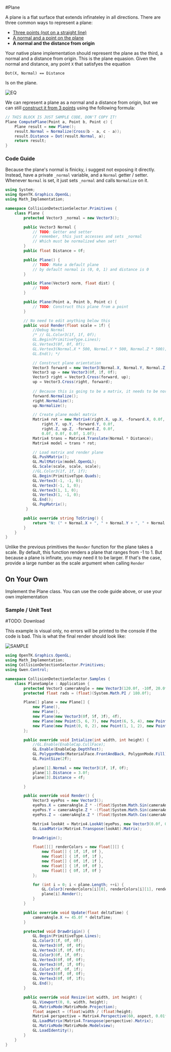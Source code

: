 #Plane

A plane is a flat surface that extends infinateley in all directions. There are three common ways to represent a plane:

* [Three points (not on a straight line)](https://www.khanacademy.org/math/geometry/tools-of-geometry/points-lines-planes/v/specifying-planes-in-three-dimensions)
* [A normal and a point on the plane](https://www.khanacademy.org/math/linear-algebra/vectors_and_spaces/dot_cross_products/v/defining-a-plane-in-r3-with-a-point-and-normal-vector)
* __A normal and the distance from origin__

Your native plane implementation should represent the plane as the third, a normal and a distance from origin. This is the plane equasion. Given the normal and distance, any point ```X``` that satisfyes the equation

```
Dot(X, Normal) == Distance
```

Is on the plane. 

![EQ](PlaneEquation.gif)

We can represent a plane as a normal and a distance from origin, but we can still [construct it from 3 points](http://www.maplesoft.com/support/help/maple/view.aspx?path=MathApps%2FEquationofaPlane3Points) using the following formula:

```cs
// THIS BLOCK IS JUST SAMPLE CODE, DON'T COPY IT!
Plane ComputePlane(Point a, Point b, Point c) {
    Plane result = new Plane();
    result.Normal = Normalize(Cross(b - a, c - a));
    result.Distance = Dot(result.Normal, a);
    return result;
}
```

### Code Guide

Because the plane's normal is finicky, i suggest not exposing it directly. Instead, have a private ```_normal``` variable, and a ```Normal``` getter / setter. Whenever ```Normal``` is set, it just sets ```_normal``` and calls ```Normalize``` on it.

```cs
using System;
using OpenTK.Graphics.OpenGL;
using Math_Implementation;

namespace CollisionDetectionSelector.Primitives {
    class Plane {
        protected Vector3 _normal = new Vector3();

        public Vector3 Normal {
            // TODO: Getter and setter
            // remember, this just accesses and sets _normal
            // Which must be normalized when set!
        }
        public float Distance = 0f;

        public Plane() {
            // TODO: Make a default plane
            // by default normal is (0, 0, 1) and distance is 0
        }

        public Plane(Vector3 norm, float dist) {
            // TODO
        }

        public Plane(Point a, Point b, Point c) {
            // TODO: Construct this plane from a point
        }

        // No need to edit anything below this
        public void Render(float scale = 1f) {
            //Debug Normal
            /* // GL.Color3(1f, 1f, 0f);
            GL.Begin(PrimitiveType.Lines);
            GL.Vertex3(0f, 0f, 0f);
            GL.Vertex3(Normal.X * 500, Normal.Y * 500, Normal.Z * 500);
            GL.End(); */

            // Construct plane orientation
            Vector3 forward = new Vector3(Normal.X, Normal.Y, Normal.Z);
            Vector3 up = new Vector3(0f, 1f, 0f);
            Vector3 right = Vector3.Cross(forward, up);
            up = Vector3.Cross(right, forward);
            
            // Because this is going to be a matrix, it needs to be normalized
            forward.Normalize();
            right.Normalize();
            up.Normalize();

            // Create plane model matrix
            Matrix4 rot = new Matrix4(right.X, up.X, -forward.X, 0.0f,
                right.Y, up.Y, -forward.Y, 0.0f,
                right.Z, up.Z, -forward.Z, 0.0f,
                0.0f, 0.0f, 0.0f, 1.0f);
            Matrix4 trans = Matrix4.Translate(Normal * Distance);
            Matrix4 model = trans * rot;

            // Load matrix and render plane
            GL.PushMatrix();
            GL.MultMatrix(model.OpenGL);
            GL.Scale(scale, scale, scale);
            //GL.Color3(1f, 1f, 1f);
            GL.Begin(PrimitiveType.Quads);
            GL.Vertex3(-1, -1, 0);
            GL.Vertex3(-1, 1, 0);
            GL.Vertex3(1, 1, 0);
            GL.Vertex3(1, -1, 0);
            GL.End();
            GL.PopMatrix();
         }

        public override string ToString() {
            return "N: (" + Normal.X + ", " + Normal.Y + ", " + Normal.Z + "), D: " + Distance;
        }
    }
}
```

Unlike the previous primitives the ```Render``` function for the plane takes a scale. By default, this function renders a plane that ranges from -1 to 1. But because a plane is infinate, you may need it to be larger. If that's the case, provide a large number as the scale argument when calling ```Render```

## On Your Own

Implement the Plane class. You can use the code guide above, or use your own implementation

### Sample / Unit Test

#TODO: Download

This example is visual only, no errors will be printed to the console if the code is bad. This is what the final render should look like:

![SAMPLE](planes_sample_1.png)

```cs
using OpenTK.Graphics.OpenGL;
using Math_Implementation;
using CollisionDetectionSelector.Primitives;
using Gwen.Control;

namespace CollisionDetectionSelector.Samples {
    class PlaneSample : Application {
        protected Vector3 cameraAngle = new Vector3(120.0f, -10f, 20.0f);
        protected float rads = (float)(System.Math.PI / 180.0f);

        Plane[] plane = new Plane[] {
            new Plane(),
            new Plane(),
            new Plane(new Vector3(0f, 5f, 3f), 4f),
            new Plane(new Point(5, 6, 7), new Point(6, 5, 4), new Point(1, 2, 3)),
            new Plane(new Point(0, 0, 2), new Point(1, 1, 2), new Point(2, 0, 2))
        };

        public override void Intialize(int width, int height) {
            //GL.Enable(EnableCap.CullFace);
            GL.Enable(EnableCap.DepthTest);
            GL.PolygonMode(MaterialFace.FrontAndBack, PolygonMode.Fill);
            GL.PointSize(2f);

            plane[1].Normal = new Vector3(1f, 1f, 0f);
            plane[1].Distance = 3.0f;
            plane[3].Distance = 4f;

        }

        public override void Render() {
            Vector3 eyePos = new Vector3();
            eyePos.X = cameraAngle.Z * -(float)System.Math.Sin(cameraAngle.X * rads * (float)System.Math.Cos(cameraAngle.Y * rads));
            eyePos.Y = cameraAngle.Z * -(float)System.Math.Sin(cameraAngle.Y * rads);
            eyePos.Z = -cameraAngle.Z * (float)System.Math.Cos(cameraAngle.X * rads * (float)System.Math.Cos(cameraAngle.Y * rads));

            Matrix4 lookAt = Matrix4.LookAt(eyePos, new Vector3(0.0f, 0.0f, 0.0f), new Vector3(0.0f, 1.0f, 0.0f));
            GL.LoadMatrix(Matrix4.Transpose(lookAt).Matrix);

            DrawOrigin();

            float[][] renderColors = new float[][] {
                new float[] { 1f, 1f, 0f },
                new float[] { 1f, 0f, 1f },
                new float[] { 0f, 1f, 1f },
                new float[] { 1f, 0f, 0f },
                new float[] { 0f, 1f, 0f }
            };

            for (int i = 0; i < plane.Length; ++i) {
                GL.Color3(renderColors[i][0], renderColors[i][1], renderColors[i][2]);
                plane[i].Render();
            }
        }

        public override void Update(float deltaTime) {
            cameraAngle.X += 45.0f * deltaTime;
        }

        protected void DrawOrigin() {
            GL.Begin(PrimitiveType.Lines);
            GL.Color3(1f, 0f, 0f);
            GL.Vertex3(0f, 0f, 0f);
            GL.Vertex3(1f, 0f, 0f);
            GL.Color3(0f, 1f, 0f);
            GL.Vertex3(0f, 0f, 0f);
            GL.Vertex3(0f, 1f, 0f);
            GL.Color3(0f, 0f, 1f);
            GL.Vertex3(0f, 0f, 0f);
            GL.Vertex3(0f, 0f, 1f);
            GL.End();
        }

        public override void Resize(int width, int height) {
            GL.Viewport(0, 0, width, height);
            GL.MatrixMode(MatrixMode.Projection);
            float aspect = (float)width / (float)height;
            Matrix4 perspective = Matrix4.Perspective(60, aspect, 0.01f, 1000.0f);
            GL.LoadMatrix(Matrix4.Transpose(perspective).Matrix);
            GL.MatrixMode(MatrixMode.Modelview);
            GL.LoadIdentity();
        }
    }
}
```